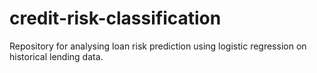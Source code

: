 # credit-risk-classification
Repository for analysing loan risk prediction using logistic regression on historical lending data.
